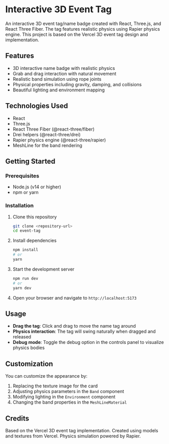 # Interactive 3D Event Tag

An interactive 3D event tag/name badge created with React, Three.js, and React Three Fiber. The tag features realistic physics using Rapier physics engine. This project is based on the Vercel 3D event tag design and implementation.

## Features

- 3D interactive name badge with realistic physics
- Grab and drag interaction with natural movement
- Realistic band simulation using rope joints
- Physical properties including gravity, damping, and collisions
- Beautiful lighting and environment mapping

## Technologies Used

- React
- Three.js
- React Three Fiber (@react-three/fiber)
- Drei helpers (@react-three/drei)
- Rapier physics engine (@react-three/rapier)
- MeshLine for the band rendering

## Getting Started

### Prerequisites

- Node.js (v14 or higher)
- npm or yarn

### Installation

1. Clone this repository
   ```bash
   git clone <repository-url>
   cd event-tag
   ```

2. Install dependencies
   ```bash
   npm install
   # or
   yarn
   ```

3. Start the development server
   ```bash
   npm run dev
   # or
   yarn dev
   ```

4. Open your browser and navigate to `http://localhost:5173`

## Usage

- **Drag the tag**: Click and drag to move the name tag around
- **Physics interaction**: The tag will swing naturally when dragged and released
- **Debug mode**: Toggle the debug option in the controls panel to visualize physics bodies

## Customization

You can customize the appearance by:

1. Replacing the texture image for the card
2. Adjusting physics parameters in the `Band` component
3. Modifying lighting in the `Environment` component
4. Changing the band properties in the `MeshLineMaterial`

## Credits

Based on the Vercel 3D event tag implementation. Created using models and textures from Vercel. Physics simulation powered by Rapier.
